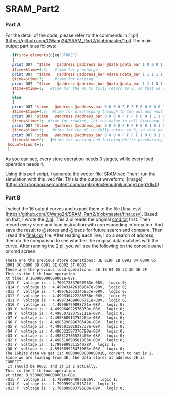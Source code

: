 # SRAM_Part2

### Part A
For the detail of the code, please refer to the commends in [1.pl] (https://github.com/CWang24/SRAM_Part2/blob/master/1.pl)
The main output part is as follows:
```Perl
   if($row_elements[0]eq"STORE")
   {
   print OUT  "$time   @address @address_bar @data @data_bar 1 0 0 0 1 0 1;STORE $addr $row_elements[$geshu]\n";
   $time=$time+4.5;   #time for precharge
   print OUT  "$time   @address @address_bar @data @data_bar 1 1 1 1 1 0 1;STORE $addr $row_elements[$geshu]\n";
   $time=$time+3;     #time for writing
   print OUT  "$time   @address @address_bar @data @data_bar 1 1 1 0 1 0 1;STORE $addr $row_elements[$geshu]\n";
   $time=$time+1;   #time for the WL to fully return to 0, so that we can precharge again.
   }
   else
   {
   print OUT "$time   @address @address_bar 0 0 0 0 F F F F 0 0 0 0 0 1 1;LOAD $addr R1\n";
   $time=$time+4.5;  #time for precharging through to the out and ~out
   print OUT "$time   @address @address_bar 0 0 0 0 F F F F 0 0 1 1 1 0 1;LOAD $addr R1\n";
   $time=$time+1;  #time for reading, let the value in cell discharge BL or ~BL by delta V.
   print OUT "$time   @address @address_bar 0 0 0 0 F F F F 0 0 1 0 1 0 1;LOAD $addr R1\n";
   $time=$time+1;    #time for the WL to fully return to 0, so that we can precharge again.
   print OUT "$time   @address @address_bar 0 0 0 0 F F F F 1 0 0 0 1 0 1;LOAD $addr R1\n";
   $time=$time+2;   }#time for sensing and latching whilte precharging at the same time but only for BL and ~BL, not gonna reach out and ~out.
 $count=$count+1;
 }
```

As you can see, every store operation needs 3 stages, while every load operation needs 4.<br />

Using this perl script, I generate the vector file: [SRAM.vec](https://github.com/CWang24/SRAM_Part2/blob/master/SRAM.vec)
Then I run the simulation with this .vec file:
This is the output waveform:
![image] (https://dl.dropboxusercontent.com/s/q4kg9ns9enu3qil/image1.png?dl=0)
### Part B
I select the 16 output curves and export them to the file [final.csv] (https://github.com/CWang24/SRAM_Part2/blob/master/final.csv).
Based on that, I wrote the [2.pl](https://github.com/CWang24/SRAM_Part2/blob/master/2.pl). This 2.pl reads the original [cmd.txt](https://github.com/CWang24/SRAM_Part2/blob/master/cmd.txt) first. Then record every store and load instruction with corresponding information. And save the result to @stores and @loads for future search and compare.
Then I read the [final.csv](https://github.com/CWang24/SRAM_Part2/blob/master/final.csv) file. After reading each line, I do a search of address, then do the comparison to see whether the original data matches with the curve.
After running the 2.pl, you will see the following on the console panel or cmd screen.

```
These are the previous store operations: 3E 01DF 1B D981 04 0000 05 0001 3C 0000 3D 0001 3E 0002 3F 0003
These are the previous load operations: 3E 1B 04 05 3C 3D 3E 3F
This is the 1 th load operation
At time: 8.100000000000001e-08s,
/Q15 Y  voltage is : 4.769173537690983e-08V,  logic 0;
/Q14 Y  voltage is : 4.499431426169047e-08V,  logic 0;
/Q13 Y  voltage is : 4.499763652345857e-08V,  logic 0;
/Q12 Y  voltage is : 4.499330422286358e-08V,  logic 0;
/Q11 Y  voltage is : 4.499734898606711e-08V,  logic 0;
/Q10 Y  voltage is : 4.49996779898771e-08V,  logic 0;
/Q9 Y  voltage is : 4.499964022576939e-08V,  logic 0;
/Q8 Y  voltage is : 4.498507223752111e-08V,  logic 0;
/Q7 Y  voltage is : 4.498568913752264e-08V,  logic 0;
/Q6 Y  voltage is : 4.498529899670549e-08V,  logic 0;
/Q5 Y  voltage is : 4.499601501038737e-08V,  logic 0;
/Q4 Y  voltage is : 4.498322587376798e-08V,  logic 0;
/Q3 Y  voltage is : 4.498312785523406e-08V,  logic 0;
/Q2 Y  voltage is : 4.498518690581983e-08V,  logic 0;
/Q1 Y  voltage is : 1.799999931154078V,  logic 1;
/Q0 Y  voltage is : 4.591569925471063e-08V,  logic 0;
The 16bits data we get is: 00000000000000010, convert to hex is 2.
Since we are loading from 3E, the data stores at address 3E is CORRECT.
 It should be 0002, and it is 2 actually.
This is the 2 th load operation
at time: 8.950000000000001e-08s,
/Q15 Y  voltage is : 1.799999940872926V,  logic 1;
/Q14 Y  voltage is : 1.79999994157321V,  logic 1;
/Q13 Y  voltage is : 2.70608968379603e-09V,  logic 0;
```
